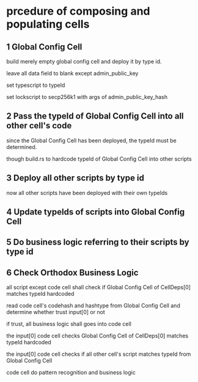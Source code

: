 # prcedure of composing and populating cells

## 1 Global Config Cell
build merely empty global config cell and deploy it by type id.

leave all data field to blank except admin_public_key

set typescript to typeId

set lockscript to secp256k1 with args of admin_public_key_hash

## 2 Pass the typeId of Global Config Cell into all other cell's code

since the Global Config Cell has been deployed, the typeId must be determined.

though build.rs to hardcode typeId of Global Config Cell into other scripts

## 3 Deploy all other scripts by type id

now all other scripts have been deployed with their own typeIds

## 4 Update typeIds of scripts into Global Config Cell

## 5 Do business logic referring to their scripts by type id

## 6 Check Orthodox Business Logic

all script except code cell shall check if Global Config Cell of CellDeps[0] matches typeId hardcoded

read code cell's codehash and hashtype from Global Config Cell and determine whether trust input[0] or not

if trust, all business logic shall goes into code cell

the input[0] code cell checks Global Config Cell of CellDeps[0] matches typeId hardcoded

the input[0] code cell checks if all other cell's script matches typeId from Global Config Cell

code cell do pattern recognition and business logic

